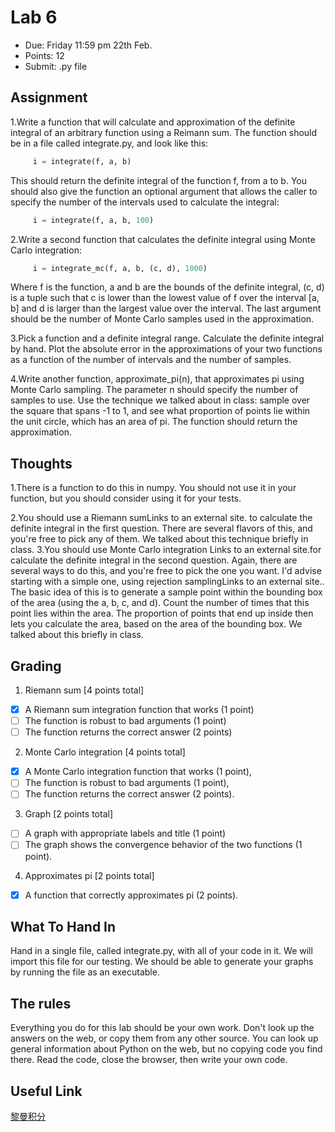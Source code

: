 # Lab 6
* Due: Friday 11:59 pm 22th Feb.
* Points: 12
* Submit: .py file

## Assignment
1.Write a function that will calculate and approximation of the definite integral of an arbitrary function using a Reimann sum.  The function should be in a file called integrate.py, and look like this:
```python
     i = integrate(f, a, b)
```
This should return the definite integral of the function f, from a to b.  You should also give the function an optional argument that allows the caller to specify the number of the intervals used to calculate the integral:
```python
     i = integrate(f, a, b, 100)
```
2.Write a second function that calculates the definite integral using Monte Carlo integration:
```python
     i = integrate_mc(f, a, b, (c, d), 1000)
```
Where f is the function, a and b are the bounds of the definite integral, (c, d) is a tuple such that c is lower than the lowest value of f over the interval [a, b] and d is larger than the largest value over the interval.  The last argument should be the number of Monte Carlo samples used in the approximation.

3.Pick a function and a definite integral range.  Calculate the definite integral by hand.  Plot the absolute error in the approximations of your two functions as a function of the number of intervals and the number of samples.

4.Write another function, approximate_pi(n), that approximates pi using Monte Carlo sampling.  The parameter n should specify the number of samples to use.  Use the technique we talked about in class: sample over the square that spans -1 to 1, and see what proportion of points lie within the unit circle, which has an area of pi.  The function should return the approximation.


## Thoughts
1.There is a function to do this in numpy.  You should not use it in your function, but you should consider using it for your tests.

2.You should use a Riemann sumLinks to an external site. to calculate the definite integral in the first question. There are several flavors of this, and you're free to pick any of them.  We talked about this technique briefly in class.
3.You should use Monte Carlo integration Links to an external site.for calculate the definite integral in the second question.  Again, there are several ways to do this, and you're free to pick the one you want. I'd advise starting with a simple one, using rejection samplingLinks to an external site..  The basic idea of this is to generate a sample point within the bounding box of the area (using the a, b, c, and d).  Count the number of times that this point lies within the area. The proportion of points that end up inside then lets you calculate the area, based on the area of the bounding box.  We talked about this briefly in class.

## Grading 
1. Riemann sum [4 points total] 
- [X] A Riemann sum integration function that works (1 point) 
- [ ] The function is robust to bad arguments (1 point)
- [ ] The function returns the correct answer (2 points)
2. Monte Carlo integration [4 points total] 
- [X] A Monte Carlo integration function that works (1 point), 
- [ ] The function is robust to bad arguments (1 point),
- [ ] The function returns the correct answer (2 points). 
3. Graph [2 points total] 
- [ ] A graph with appropriate labels and title (1 point) 
- [ ] The graph shows the convergence behavior of the two functions (1 point).  
4. Approximates pi [2 points total] 
- [X] A function that correctly approximates pi (2 points).  
## What To Hand In
Hand in a single file, called integrate.py, with all of your code in it.  We will import this file for our testing.  We should be able to generate your graphs by running the file as an executable.

## The rules
Everything you do for this lab should be your own work. Don't look up the answers on the web, or copy them from any other source. You can look up general information about Python on the web, but no copying code you find there. Read the code, close the browser, then write your own code.

## Useful Link
<a href="https://en.wikipedia.org/wiki/Riemann_sum">黎曼积分</a>
